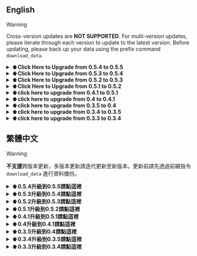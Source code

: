 ## English

> [!WARNING]
> Cross-version updates are **NOT SUPPORTED**. For multi-version updates, please iterate through each version to update to the latest version. Before updating, please back up your data using the prefix command `download_data`.

<details>
   <summary><b>⬆️Click Here to Upgrade from 0.5.4 to 0.5.5</b></summary>

Version 0.5.5 is a hotfix for version 0.5.4, mainly addressing issue #55.

This update does not involve any changes to the database structure, so there is no need to use an upgrade script. Simply pull the updated code to complete the update.

</details>

<details>
   <summary><b>⬆️Click Here to Upgrade from 0.5.3 to 0.5.4</b></summary>

This update does not involve any changes to the database structure, so there is no need to use an upgrade script. Simply pull the updated code to complete the update.

Since the parameters in configs have been adjusted, please refer to `configs.example.yml` to update the configs accordingly.

📢Due to this update removing unnecessary Discord intents, it is recommended to go to [Discord Developer Portal](https://discord.com/developers/applications) and disable unnecessary privileged gateway intents.

</details>

<details>
   <summary><b>⬆️Click Here to Upgrade from 0.5.2 to 0.5.3</b></summary>

This update does not involve any changes to the database structure, so there is no need to use an upgrade script. Simply pull the updated code and upgrade the environment to complete the update.

```bash
pip install --upgrade -r requirements.txt
```

Because configs has added more parameters, please refer to `configs.example.yml` to fill in the necessary parameters.

</details>

<details>
   <summary><b>⬆️Click Here to Upgrade from 0.5.1 to 0.5.2</b></summary>

This update does not involve any changes to the database structure, so there is no need to use an upgrade script. Simply pull the updated code and upgrade the environment to complete the update.

```bash
pip install --upgrade -r requirements.txt
```

</details>

<details>
   <summary><b>⬆️click here to upgrade from 0.4.1 to 0.5.1</b></summary>

**📢Version 0.5.1 involves changes to dependency packages. Please ensure that all required packages are correctly installed in your environment.**

**📢This update includes significant changes to environment variables and configuration files. Please refer to the [README](./README.md) for details to ensure proper operation.**

Create a Python file named `upgrade.py` in the root directory of the project, paste the following code, and run the script using `python upgrade.py`. Alternatively, you can directly start the bot, which will check for the existence of the update script and automatically update. After the upgrade is complete, please remove this script to avoid repeated updates.

[![Gist Card](https://github-readme-stats-yuuzi261s-projects.vercel.app/api/gist?id=aadbd934efe8a36fd23b307d14683e41)](https://gist.github.com/Yuuzi261/aadbd934efe8a36fd23b307d14683e41)

</details>

<details>
   <summary><b>⬆️click here to upgrade from 0.4 to 0.4.1</b></summary>

Create a python file in the `cogs` folder and name it `upgrade.py`. Paste the following code and run the bot. Use the slash command `/upgrade version` to upgrade. This cog can be removed after the upgrade is completed.

[![Gist Card](https://github-readme-stats-yuuzi261s-projects.vercel.app/api/gist?id=8457699053db8f4410f9288f37e49970)](https://gist.github.com/Yuuzi261/8457699053db8f4410f9288f37e49970)

</details>

<details>
   <summary><b>⬆️click here to upgrade from 0.3.5 to 0.4</b></summary>

⚠️Before everything starts you must upgrade the version of `tweety-ns` to `1.0.9.2` first and download or pull the new code from this repo.

Create a python file in the `cogs` folder and name it `upgrade.py`. Paste the following code and run the bot. Use the slash command `/upgrade version` to upgrade. This cog can be removed after the upgrade is completed.

[![Gist Card](https://github-readme-stats-yuuzi261s-projects.vercel.app/api/gist?id=b68b61dc1f6cf5abf267395620e77756)](https://gist.github.com/Yuuzi261/b68b61dc1f6cf5abf267395620e77756)

</details>

<details>
   <summary><b>⬆️click here to upgrade from 0.3.4 to 0.3.5</b></summary>

Create a python file in the `cogs` folder and name it `upgrade.py`. Paste the following code and run the bot. Use the slash command `/upgrade` to upgrade. This cog can be removed after the upgrade is completed.

[![Gist Card](https://github-readme-stats-yuuzi261s-projects.vercel.app/api/gist?id=3b77c801fae0d2ffe3f9dde66f448535)](https://gist.github.com/Yuuzi261/3b77c801fae0d2ffe3f9dde66f448535)

</details>

<details>
   <summary><b>⬆️click here to upgrade from 0.3.3 to 0.3.4</b></summary>

Because the database structure has been updated, you must use the following code to update the database structure.

[![Gist Card](https://github-readme-stats-yuuzi261s-projects.vercel.app/api/gist?id=978cfca7589719112b504e759f5c48b6)](https://gist.github.com/Yuuzi261/978cfca7589719112b504e759f5c48b6)

</details>

## 繁體中文

> [!WARNING]
> **不支援**跨版本更新，多版本更新請迭代更新至新版本。更新前請先透過前綴指令 `download_data` 進行資料備份。

<details>
   <summary><b>⬆️0.5.4升級到0.5.5請點這裡</b></summary>

0.5.5為0.5.4的修補版本，主要對 issue #55 進行了修正。

本次更新不涉及資料庫結構更新，因此不用使用升級腳本來完成升級，請直接拉取程式碼即可完成更新。

</details>

<details>
   <summary><b>⬆️0.5.3升級到0.5.4請點這裡</b></summary>

本次更新不涉及資料庫結構更新，因此不用使用升級腳本來完成升級，請直接拉取程式碼即可完成更新。

因為configs的參數有進行調整，請參考`configs.example.yml`對configs進行更新。

📢由於這次更新移除了非必要的Discord意圖，因此建議到[Discord Developer Portal](https://discord.com/developers/applications)關閉不必要的特權意圖。

</details>

<details>
   <summary><b>⬆️0.5.2升級到0.5.3請點這裡</b></summary>

本次更新不涉及資料庫結構更新，因此不用使用升級腳本來完成升級，請直接拉取程式碼並升級環境即可完成更新。

```bash
pip install --upgrade -r requirements.txt
```

因為configs新增了更多參數，更新後請參考 `configs.example.yml` 補上必要的參數。

</details>

<details>
   <summary><b>⬆️0.5.1升級到0.5.2請點這裡</b></summary>

本次更新不涉及資料庫結構更新，因此不用使用升級腳本來完成升級，請直接拉取程式碼並升級環境即可完成更新。

```bash
pip install --upgrade -r requirements.txt
```

</details>

<details>
   <summary><b>⬆️0.4.1升級到0.5.1請點這裡</b></summary>

**📢0.5.1版本涉及依賴套件更動，請確定環境正確安裝所有所需的套件**

**📢本次更新對環境變數、設定檔進行了大量改動，詳情請見[README](./README_zh.md)以確保運作正常**

在專案根目錄創建一個python檔案並命名為 `upgrade.py`，貼上下面的程式碼並執行該腳本：`python upgrade.py`，或是直接啟動機器人，會檢查是否存在更新腳本並自動更新。升級結束後請移除這個腳本避免重複更新。

[![Gist Card](https://github-readme-stats-yuuzi261s-projects.vercel.app/api/gist?id=aadbd934efe8a36fd23b307d14683e41)](https://gist.github.com/Yuuzi261/aadbd934efe8a36fd23b307d14683e41)

</details>

<details>
   <summary><b>⬆️0.4升級到0.4.1請點這裡</b></summary>

在 `cogs` 資料夾創建一個python檔案並命名為 `upgrade.py`，貼上下面的程式碼並運行機器人，使用斜線指令 `/upgrade version` 進行升級。升級結束後可以移除這個cog。

[![Gist Card](https://github-readme-stats-yuuzi261s-projects.vercel.app/api/gist?id=8457699053db8f4410f9288f37e49970)](https://gist.github.com/Yuuzi261/8457699053db8f4410f9288f37e49970)

</details>

<details>
   <summary><b>⬆️0.3.5升級到0.4請點這裡</b></summary>

⚠️在一切開始之前請先更新 `tweety-ns` 至 `1.0.9.2` 版本並且從這個repo下載或拉取新的程式碼。

在 `cogs` 資料夾創建一個python檔案並命名為 `upgrade.py`，貼上下面的程式碼並運行機器人，使用斜線指令 `/upgrade version` 進行升級。升級結束後可以移除這個cog。

[![Gist Card](https://github-readme-stats-yuuzi261s-projects.vercel.app/api/gist?id=b68b61dc1f6cf5abf267395620e77756)](https://gist.github.com/Yuuzi261/b68b61dc1f6cf5abf267395620e77756)

</details>

<details>
   <summary><b>⬆️0.3.4升級到0.3.5請點這裡</b></summary>

在 `cogs` 資料夾創建一個python檔案並命名為 `upgrade.py`，貼上下面的程式碼並運行機器人，使用斜線指令 `/upgrade` 進行升級。升級結束後可以移除這個cog。

[![Gist Card](https://github-readme-stats-yuuzi261s-projects.vercel.app/api/gist?id=3b77c801fae0d2ffe3f9dde66f448535)](https://gist.github.com/Yuuzi261/3b77c801fae0d2ffe3f9dde66f448535)

</details>

<details>
   <summary><b>⬆️0.3.3升級到0.3.4請點這裡</b></summary>

因為資料庫結構更新因此必須使用以下程式碼更新資料庫結構。

[![Gist Card](https://github-readme-stats-yuuzi261s-projects.vercel.app/api/gist?id=978cfca7589719112b504e759f5c48b6)](https://gist.github.com/Yuuzi261/978cfca7589719112b504e759f5c48b6)

</details>